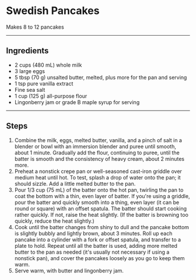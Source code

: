 # Swedish Pancakes

Makes 8 to 12 pancakes

---

## Ingredients

* 2 cups (480 mL) whole milk
* 3 large eggs
* 5 tbsp (70 g) unsalted butter, melted, plus more for the pan and serving
* 1 tsp pure vanilla extract
* Fine sea salt
* 1 cup (125 g) all-purpose flour
* Lingonberry jam or grade B maple syrup for serving

---

## Steps

1. Combine the milk, eggs, melted butter, vanilla, and a pinch of salt in a blender or bowl with an immersion blender and puree until smooth, about 1 minute. Gradually add the flour, continuing to puree, until the batter is smooth and the consistency of heavy cream, about 2 minutes more.
2. Preheat a nonstick crepe pan or well-seasoned cast-iron griddle over medium heat until hot. To test, splash a drop of water onto the pan; it should sizzle. Add a little melted butter to the pan.
3. Pour 1/3 cup (75 mL) of the batter onto the hot pan, twirling the pan to coat the bottom with a thin, even layer of batter. If you're using a griddle, pour the batter and quickly smooth into a thing, even layer (it can be round or square) with an offset spatula. The batter should start cooking rather quickly. If not, raise the heat slightly. (If the batter is browning too quickly, reduce the heat slightly.)
4. Cook until the batter changes from shiny to dull and the pancake bottom is slightly bubbly and lightly brown, about 3 minutes. Roll up each pancake into a cylinder with a fork or offset spatula, and transfer to a plate to hold. Repeat until all the batter is used, adding more melted butter to the pan as needed (it's usually not necessary if using a nonstick pan), and cover the pancakes loosely as you go to keep them warm.
5. Serve warm, with butter and lingonberry jam.

